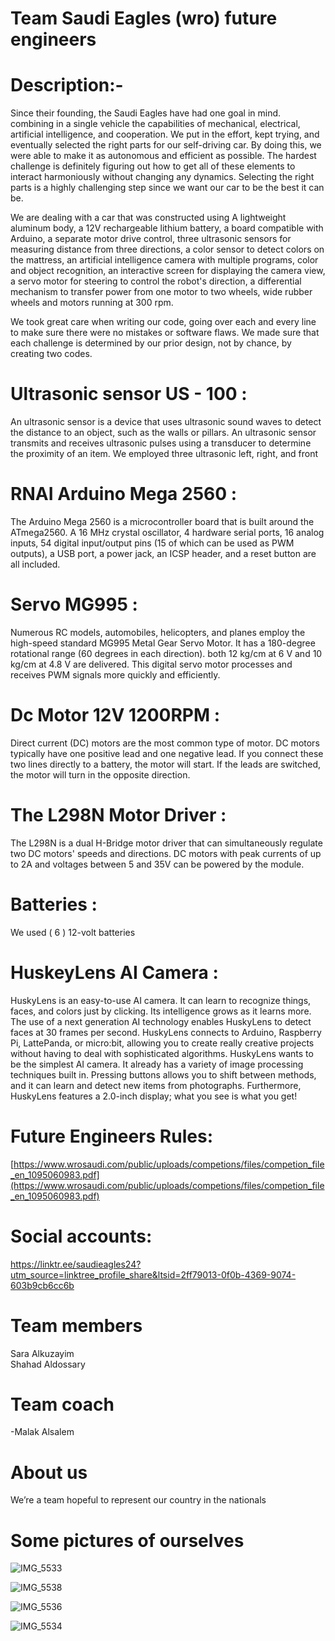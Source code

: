 # Team Saudi Eagles (wro) future engineers
# Description:-

Since their founding, the Saudi Eagles have had one goal in mind. combining in a single vehicle the capabilities of mechanical, electrical, artificial intelligence, and cooperation. We put in the effort, kept trying, and eventually selected the right parts for our self-driving car. By doing this, we were able to make it as autonomous and efficient as possible.
The hardest challenge is definitely figuring out how to get all of these elements to interact harmoniously without changing any dynamics. Selecting the right parts is a highly challenging step since we want our car to be the best it can be.

We are dealing with a car that was constructed using A lightweight aluminum body, a 12V rechargeable lithium battery, a board compatible with Arduino, a separate motor drive control, three ultrasonic sensors for measuring distance from three directions, a color sensor to detect colors on the mattress, an artificial intelligence camera with multiple programs, color and object recognition, an interactive screen for displaying the camera view, a servo motor for steering to control the robot's direction, a differential mechanism to transfer power from one motor to two wheels, wide rubber wheels and motors running at 300 rpm.

We took great care when writing our code, going over each and every line to make sure there were no mistakes or software flaws. We made sure that each challenge is determined by our prior design, not by chance, by creating two codes.

# Ultrasonic sensor US - 100 :

An ultrasonic sensor is a device that uses ultrasonic sound waves to detect the distance to an object, such as the walls or pillars. An ultrasonic sensor transmits and receives ultrasonic pulses using a transducer to determine the proximity of an item. We employed three ultrasonic left, right, and front

# RNAI Arduino Mega 2560 :

The Arduino Mega 2560 is a microcontroller board that is built around the ATmega2560. A 16 MHz crystal oscillator, 4 hardware serial ports, 16 analog inputs, 54 digital input/output pins (15 of which can be used as PWM outputs), a USB port, a power jack, an ICSP header, and a reset button are all included.

# Servo MG995 :

Numerous RC models, automobiles, helicopters, and planes employ the high-speed standard MG995 Metal Gear Servo Motor. It has a 180-degree rotational range (60 degrees in each direction). both 12 kg/cm at 6 V and 10 kg/cm at 4.8 V are delivered. This digital servo motor processes and receives PWM signals more quickly and efficiently.

# Dc Motor 12V 1200RPM :

Direct current (DC) motors are the most common type of motor. DC motors typically have one positive lead and one negative lead. If you connect these two lines directly to a battery, the motor will start. If the leads are switched, the motor will turn in the opposite direction.

# The L298N Motor Driver :

The L298N is a dual H-Bridge motor driver that can simultaneously regulate two DC motors' speeds and directions. DC motors with peak currents of up to 2A and voltages between 5 and 35V can be powered by the module.

# Batteries :

We used ( 6 ) 12-volt batteries

# HuskeyLens AI Camera :

HuskyLens is an easy-to-use AI camera. It can learn to recognize things, faces, and colors just by clicking. Its intelligence grows as it learns more. The use of a next generation AI technology enables HuskyLens to detect faces at 30 frames per second. HuskyLens connects to Arduino, Raspberry Pi, LattePanda, or micro:bit, allowing you to create really creative projects without having to deal with sophisticated algorithms. HuskyLens wants to be the simplest AI camera. It already has a variety of image processing techniques built in. Pressing buttons allows you to shift between methods, and it can learn and detect new items from photographs. Furthermore, HuskyLens features a 2.0-inch display; what you see is what you get! 

# Future Engineers Rules:

[https://www.wrosaudi.com/public/uploads/competions/files/competion_file_en_1095060983.pdf](https://www.wrosaudi.com/public/uploads/competions/files/competion_file_en_1095060983.pdf)

# Social accounts:

[https://linktr.ee/saudieagles24?utm_source=linktree_profile_share&ltsid=2ff79013-0f0b-4369-9074-603b9cb6cc6b
](https://linktr.ee/saudieagles24?utm_source=linktree_profile_share&ltsid=2ff79013-0f0b-4369-9074-603b9cb6cc6b)

# Team members
Sara Alkuzayim
<br/>Shahad Aldossary

# Team coach 
-Malak Alsalem

# About us 

We’re a team hopeful to represent our country in the nationals 

# Some pictures of ourselves 

![IMG_5533](https://github.com/user-attachments/assets/7607bd10-18a9-49b3-aff7-f4154f2ec10e)

![IMG_5538](https://github.com/user-attachments/assets/29fcd437-7906-4751-929e-97acc470f8fa)

![IMG_5536](https://github.com/user-attachments/assets/9b01bb14-fdf2-4c19-a50d-e4fd3749160e)

![IMG_5534](https://github.com/user-attachments/assets/422180ee-8ebd-4ed4-a500-7c96a275bffb)
